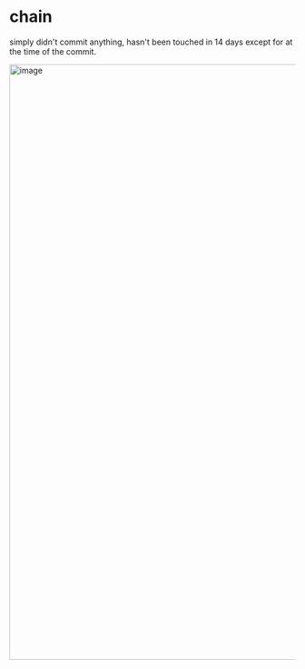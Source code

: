 # chain

simply didn't commit anything, hasn't been touched in 14 days except for at the time of the commit.

<img width="1048" alt="image" src="https://user-images.githubusercontent.com/19671604/176054179-5723b16d-14ba-47a6-8320-396e81c4995d.png">
